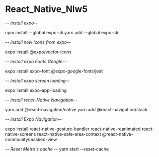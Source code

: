 # React_Native_Nlw5


*-- Install  expo--*

npm install --global expo-cli
yarn add --global expo-cli

*-- Install new icons from expo--*

expo install @expo/vector-icons

*-- Install expo Fonts Google--*

expo install expo-font @expo-google-fonts/jost

*-- Install expo screen loading--*

expo install expo-app-loading

*-- Install react-Native Navigation--*

yarn add @react-navigation/native
yarn add @react-navigation/stack

*-- Install Expo Navigation--*

expo install react-native-gesture-handler react-native-reanimated react-native-screens react-native-safe-area-context @react-native-community/masked-view


*-- Reset Metro's cache --*
yarn start --reset-cache